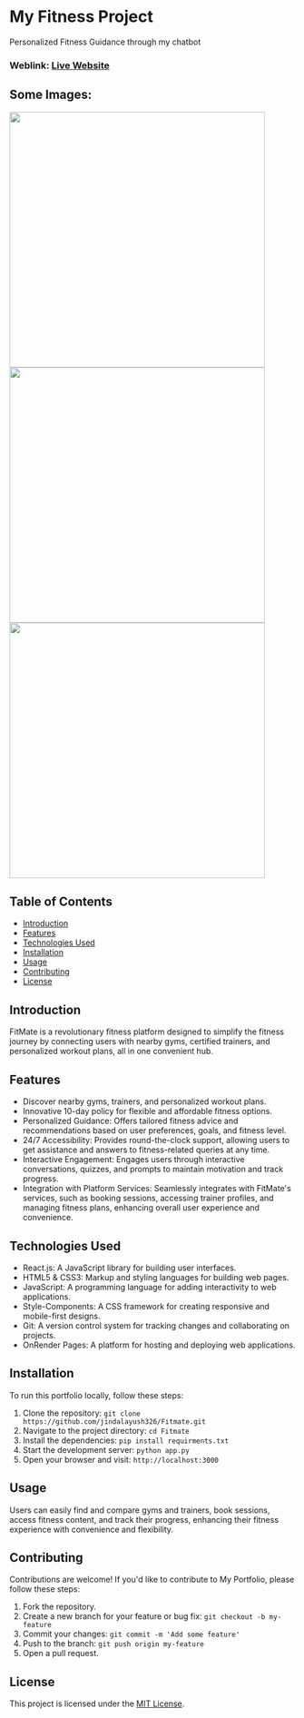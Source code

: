 # My Fitness Project
Personalized Fitness Guidance through my chatbot 

### Weblink: [Live Website]()
## Some Images:
<img width="450px;" src="https://github.com/jindalayush326/Fitmate/images/first.png"/>
<img width="450px;" src="https://github.com/jindalayush326/Fitmate/images/second.png"/>
<img width="450px;" src="https://github.com/jindalayush326/Fitmate/images/third.png"/>


## Table of Contents
- [Introduction](#introduction)
- [Features](#features)
- [Technologies Used](#technologies-used)
- [Installation](#installation)
- [Usage](#usage)
- [Contributing](#contributing)
- [License](#license)

## Introduction
FitMate is a revolutionary fitness platform designed to simplify the fitness journey by connecting users with nearby gyms, certified trainers, and personalized workout plans, all in one convenient hub.

## Features
- Discover nearby gyms, trainers, and personalized workout plans.
- Innovative 10-day policy for flexible and affordable fitness options.
- Personalized Guidance: Offers tailored fitness advice and recommendations based on user preferences, goals, and fitness level.
- 24/7 Accessibility: Provides round-the-clock support, allowing users to get assistance and answers to fitness-related queries at any time.
- Interactive Engagement: Engages users through interactive conversations, quizzes, and prompts to maintain motivation and track progress.
- Integration with Platform Services: Seamlessly integrates with FitMate's services, such as booking sessions, accessing trainer profiles, and managing fitness plans,    enhancing overall user experience and convenience.

## Technologies Used
- React.js: A JavaScript library for building user interfaces.
- HTML5 & CSS3: Markup and styling languages for building web pages.
- JavaScript: A programming language for adding interactivity to web applications.
- Style-Components: A CSS framework for creating responsive and mobile-first designs.
- Git: A version control system for tracking changes and collaborating on projects.
- OnRender Pages: A platform for hosting and deploying web applications.

## Installation
To run this portfolio locally, follow these steps:

1. Clone the repository: `git clone https://github.com/jindalayush326/Fitmate.git`
2. Navigate to the project directory: `cd Fitmate`
3. Install the dependencies: `pip install requirments.txt`
4. Start the development server: `python app.py`
5. Open your browser and visit: `http://localhost:3000`

## Usage
Users can easily find and compare gyms and trainers, book sessions, access fitness content, and track their progress, enhancing their fitness experience with convenience and flexibility. 

## Contributing
Contributions are welcome! If you'd like to contribute to My Portfolio, please follow these steps:

1. Fork the repository.
2. Create a new branch for your feature or bug fix: `git checkout -b my-feature`
3. Commit your changes: `git commit -m 'Add some feature'`
4. Push to the branch: `git push origin my-feature`
5. Open a pull request.

## License
This project is licensed under the [MIT License](LICENSE).
